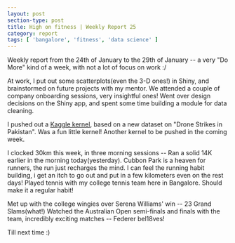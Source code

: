 ```yaml
---
layout: post
section-type: post
title: High on fitness | Weekly Report 25
category: report
tags: [ 'bangalore', 'fitness', 'data science' ]
---
```


Weekly report from the 24th of January to the 29th of January -- a very "Do More" kind of a week, with not a lot of focus on work :/

At work, I put out some scatterplots(even the 3-D ones!) in Shiny, and brainstormed on future projects with my mentor. We attended a couple of company onboarding sessions, very insightful ones! Went over design decisions on the Shiny app, and spent some time building a module for data cleaning. 

I pushed out a [Kaggle kernel](https://www.kaggle.com/shubh24/d/zusmani/pakistandroneattacks/the-war-against-terror/editnb), based on a new dataset on "Drone Strikes in Pakistan". Was a fun little kernel! Another kernel to be pushed in the coming week.

I clocked 30km this week, in three morning sessions -- Ran a solid 14K earlier in the morning today(yesterday). Cubbon Park is a heaven for runners, the run just recharges the mind. I can feel the running habit building, i get an itch to go out and put in a few kilometers even on the rest days! Played tennis with my college tennis team here in Bangalore. Should make it a regular habit! 

Met up with the college wingies over Serena Williams' win -- 23 Grand Slams(what!) Watched the Australian Open semi-finals and finals with the team, incredibly exciting matches -- Federer bel18ves!  

Till next time :)